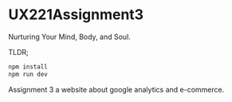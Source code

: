 # UX221Assignment3
Nurturing Your Mind, Body, and Soul.

TLDR;

```bash
npm install
npm run dev
```

Assignment 3 a website about google analytics and e-commerce. 
